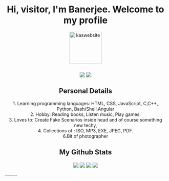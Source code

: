 <h1 align="center">Hi, visitor, I'm Banerjee. Welcome to my profile</h1>
<p align="center">
	<a href="https://www.instagram.com/debugginglife_02/" target="blank"
		><img
			align="center"
			src="https://encrypted-tbn0.gstatic.com/images?q=tbn:ANd9GcTjPiD9d7LK2UK72ECs4DX5cJ1sH4x6UQBKRg&usqp=CAU"
			alt="kaswebsite"
			height="100"
			width="100"
	/></a>
</p>

<h3 align="center"A student who can just code..</h3>
<p align="center">
	<img
		align="center"
		src="https://img.shields.io/badge/Profile%20Views-226-blue"
	/>
	<img
		align="center"
		src="https://img.shields.io/badge/In%20all%20github%20repositories%20I%20have%20written-10756%20lines%20of%20code-blue"
	/>
</p>
<h2 align="center">Personal Details</h2>
<p align="center">
	1. Learning programming languages: HTML, CSS, JavaScript, C,C++, Python,
	Bash/Shell,Angular<br>
	2. Hobby: Reading books, Listen music, Play games.<br> 3. Loves to: Create Fake Scenarios inside head and of course something new techy, <br> 4. Collections of : 
	ISO, MP3, EXE, JPEG, PDF.<br>
	6.Bit of photographer<br> 

</p>
<h2 align="center">My Github Stats</h2>
<p align="center">
	<img
		align="center"
		src="https://github-readme-stats.vercel.app/api/top-langs/?username=soham4abc&&layout=compact&bg_color=0,73FA79,73FDFF,7A81FF&theme=graywhite"
	/>
	<img
		align="center"
		src="https://github-readme-stats.vercel.app/api?username=soham4abc&count_private=true&show_icons=trueline_height=21&bg_color=0,EC6C6C,FFD479,FFFC79,73FA79&theme=graywhite"
	/>
	<img align="center" src="https://github-readme-streak-stats.herokuapp.com/?user=soham4abc&theme=dracula">
	<img
		align="center"
		src="https://github-profile-trophy.vercel.app/?username=soham4abc&theme=onedark"
	/>
</p>
------ 

